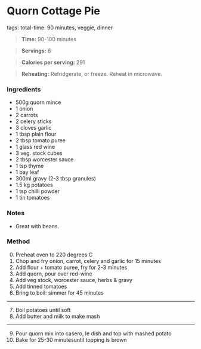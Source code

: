 # Quorn Cottage Pie
tags: total-time: 90 minutes, veggie, dinner

> **Time:** 90-100 minutes

> **Servings:** 6

> **Calories per serving:** 291

> **Reheating:** Refridgerate, or freeze. Reheat in microwave. 

### Ingredients

* 500g quorn mince
* 1 onion
* 2 carrots
* 2 celery sticks
* 3 cloves garlic
* 1 tbsp plain flour
* 2 tbsp tomato puree
* 1 glass red wine
* 3 veg. stock cubes
* 2 tbsp worcester sauce
* 1 tsp thyme
* 1 bay leaf
* 300ml gravy (2-3 tbsp granules)
* 1.5 kg potatoes
* 1 tsp chilli powder
* 1 tin tomatoes


### Notes
* Great with beans.

### Method

0. Preheat oven to 220 degrees C 
1. Chop and fry onion, carrot, celery and garlic for 15 minutes
2. Add flour + tomato puree, fry for 2-3 minutes
3. Add quorn, pour over red-wine
4. Add veg stock, worcester sauce, herbs & gravy
5. Add tinned tomatoes
6. Bring to boil: simmer for 45 minutes
---
7. Boil potatoes until soft
8. Add butter and milk to make mash
---
9. Pour quorn mix into casero, le dish and top with mashed potato
10. Bake for 25-30 minutesuntil topping is brown

